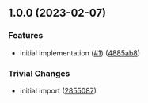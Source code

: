 ## 1.0.0 (2023-02-07)


### Features

* initial implementation ([#1](https://github.com/achingbrain/progress-events/issues/1)) ([4885ab8](https://github.com/achingbrain/progress-events/commit/4885ab8d48d4569be5d1b124e5ffec5adc09a58d))


### Trivial Changes

* initial import ([2855087](https://github.com/achingbrain/progress-events/commit/28550876d5096d95ec937bcc3d668b64db552f74))
